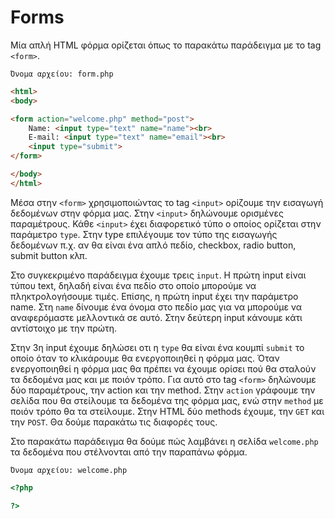 # Forms 

Μία απλή HTML φόρμα ορίζεται όπως το παρακάτω παράδειγμα με το tag `<form>`. 

`Όνομα αρχείου: form.php`
```html
<html>
<body>

<form action="welcome.php" method="post">
    Name: <input type="text" name="name"><br>
    E-mail: <input type="text" name="email"><br>
    <input type="submit">
</form>

</body>
</html> 
```

Μέσα στην `<form>` χρησιμοποιώντας το tag `<input>` ορίζουμε την εισαγωγή δεδομένων στην φόρμα μας.
Στην `<input>` δηλώνουμε ορισμένες παραμέτρους. Κάθε `<input>` έχει διαφορετικό τύπο ο οποίος ορίζεται στην παράμετρο `type`. Στην type επιλέγουμε τον τύπο της εισαγωγής δεδομένων π.χ. αν θα είναι ένα απλό πεδίο, checkbox, radio button, submit button κλπ. 

Στο συγκεκριμένο παράδειγμα έχουμε τρεις `input`. Η πρώτη input είναι τύπου text, δηλαδή είναι ένα πεδίο στο οποίο μπορούμε να πληκτρολογήσουμε τιμές. Επίσης, η πρώτη input έχει την παράμετρο name. Στη `name` δίνουμε ένα όνομα στο πεδίο μας για να μπορούμε να αναφερόμαστε μελλοντικά σε αυτό. Στην δεύτερη input κάνουμε κάτι αντίστοιχο με την πρώτη. 

Στην 3η input έχουμε δηλώσει οτι η `type` θα είναι ένα κουμπί `submit` το οποίο όταν το κλικάρουμε θα ενεργοποιηθεί η φόρμα μας. Όταν ενεργοποιηθεί η φόρμα μας θα πρέπει να έχουμε ορίσει πού θα σταλούν τα δεδομένα μας και με ποιόν τρόπο. Για αυτό στο tag `<form>` δηλώνουμε δύο παραμέτρους, την action και την method. Στην `action` γράφουμε την σελίδα που θα στείλουμε τα δεδομένα της φόρμα μας, ενώ στην `method` με ποιόν τρόπο θα τα στείλουμε. Στην HTML δύο methods έχουμε, την `GET` και την `POST`. Θα δούμε παρακάτω τις διαφορές τους. 

Στο παρακάτω παράδειγμα θα δούμε πώς λαμβάνει η σελίδα `welcome.php` τα δεδομένα που στέλνονται από την παραπάνω φόρμα.

`Όνομα αρχείου: welcome.php`
```php
<?php

?>
```
